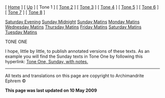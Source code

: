 \[ [Home](index.md) \] \[ [Up](oktoich.md) \] \[ Tone 1 \] \[ [Tone 2](tone_2.md) \] \[ [Tone 3](tone_3.md) \] \[ [Tone 4](tone_4.md) \] \[ [Tone 5](tone_5.md) \] \[ [Tone 6](tone_6.md) \] \[ [Tone 7](tone_7.md) \] \[ [Tone 8](tone_8.md) \]

[Saturday Evening](sat1ec.md)
[Sunday Midnight](sun1nc.md)
[Sunday Matins](sun1mc.md)
[Monday Matins](monday_matins.md)
[Wednesday Matins](wednesday_matins.md)
[Thursday Matins](thursday_matins2.md)
[Friday Matins](friday_matins.md)
[Saturday Matins](saturday_matins1.md)
[Tuesday Matins](tues1mc.md)

TONE ONE

I hope, little by little, to publish annotated versions of these texts. As an example you will find the Sunday texts in Tone One by following this hyperlink: [Tone One, Sunday, with notes.](tone_1_sunday.md)

------------------------------------------------------------------------

All texts and translations on this page are copyright to
Archimandrite Ephrem ©

**This page was last updated on 10 May 2009**
